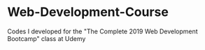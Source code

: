 # Web-Development-Course
Codes I developed for the "The Complete 2019 Web Development Bootcamp" class at Udemy
